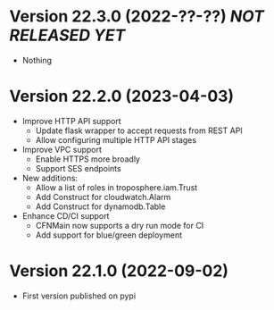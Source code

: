 # Version 22.3.0 (2022-??-??) *NOT RELEASED YET*

* Nothing

# Version 22.2.0 (2023-04-03)

* Improve HTTP API support
  * Update flask wrapper to accept requests from REST API
  * Allow configuring multiple HTTP API stages
* Improve VPC support
  * Enable HTTPS more broadly
  * Support SES endpoints
* New additions:
  * Allow a list of roles in troposphere.iam.Trust
  * Add Construct for cloudwatch.Alarm
  * Add Construct for dynamodb.Table
* Enhance CD/CI support
  * CFNMain now supports a dry run mode for CI
  * Add support for blue/green deployment

# Version 22.1.0 (2022-09-02)

* First version published on pypi
